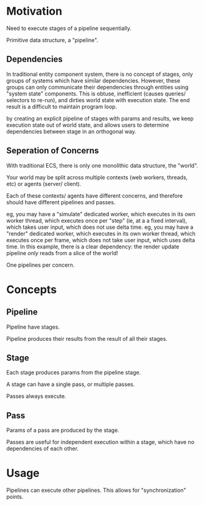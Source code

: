 # Motivation
Need to execute stages of a pipeline sequentially.

Primitive data structure, a "pipeline".

## Dependencies
In traditional entity component system, there is no concept of stages, only groups of systems which have similar dependencies. However, these groups can only communicate their dependencies through entities using "system state" components. This is obtuse, inefficient (causes queries/ selectors to re-run), and dirties world state with execution state. The end result is a difficult to maintain program loop.

by creating an explicit pipeline of stages with params and results, we keep execution state out of world state, and allows users to determine dependencies between stage in an orthogonal way.

## Seperation of Concerns
With traditional ECS, there is only one monolithic data structure, the "world".

Your world may be split across multiple contexts (web workers, threads, etc) or agents (server/ client).

Each of these contexts/ agents have different concerns, and therefore should have different pipelines and passes.

eg, you may have a "simulate" dedicated worker, which executes in its own worker thread, which executes once per "step" (ie, at a a fixed interval), which takes user input, which does not use delta time. 
eg, you may have a "render" dedicated worker, which executes in its own worker thread, which executes once per frame, which does not take user input, which uses delta time.
In this example, there is a clear dependency: the render update pipeline *only* reads from a slice of the world!

One pipelines per concern.

# Concepts

## Pipeline
Pipeline have stages.

Pipeline produces their results from the result of all their stages.

## Stage
Each stage produces params from the pipeline stage.

A stage can have a single pass, or multiple passes.

Passes always execute.

## Pass
Params of a pass are produced by the stage.

Passes are useful for independent execution within a stage, which have no dependencies of each other.

# Usage
Pipelines can execute other pipelines. This allows for "synchronization" points.
